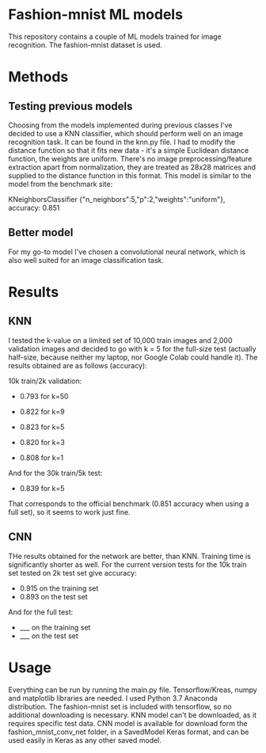 # Fashion-mnist ML models

This repository contains a couple of ML models trained for image recognition. 
The fashion-mnist dataset is used. 

# Methods

## Testing previous models

Choosing from the models implemented during previous classes I've decided to use
a KNN classifier, which should perform well on an image recognition task.
It can be found in the knn.py file. I had to modify the distance function so that it fits
new data - it's a simple Euclidean distance function, the weights are uniform. There's no image 
preprocessing/feature extraction apart from normalization, 
they are treated as 28x28 matrices and supplied to the distance function in this format.
This model is similar to the model from the benchmark site:

KNeighborsClassifier {"n_neighbors":5,"p":2,"weights":"uniform"}, accuracy: 0.851  

## Better model

For my go-to model I've chosen a convolutional neural network, which is also well suited for an image 
classification task. 

# Results

## KNN

I tested the k-value on a limited set of 10,000 train images and 2,000 validation images
and decided to go with k = 5 for the full-size test (actually half-size, because neither my laptop, nor Google Colab could handle it). 
The results obtained are as follows (accuracy):

10k train/2k validation:

- 0.793 for k=50

- 0.822 for k=9

- 0.823 for k=5

- 0.820 for k=3

- 0.808 for k=1

And for the 30k train/5k test:

- 0.839 for k=5

That corresponds to the official benchmark (0.851 accuracy when using a full set), so it seems to work just fine.

## CNN

THe results obtained for the network are better, than KNN. Training time is significantly shorter as well.
For the current version tests for the 10k train set tested on 2k test set give accuracy:

- 0.915 on the training set
- 0.893 on the test set

And for the full test:

- ___ on the training set
- ___ on the test set

# Usage 

Everything can be run by running the main.py file. Tensorflow/Kreas, numpy and matplotlib libraries
are needed. I used Python 3.7 Anaconda distribution. The fashion-mnist set is included with tensorflow, 
so no additional downloading is necessary. KNN model can't be downloaded, 
as it requires specific test data. CNN model is available for download form the fashion_mnist_conv_net folder,
in a SavedModel Keras format, and can be used easily in Keras as any other saved model.